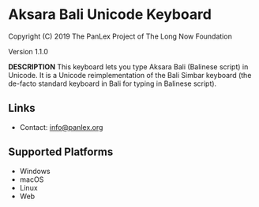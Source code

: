 Aksara Bali Unicode Keyboard
============================

Copyright (C) 2019 The PanLex Project of The Long Now Foundation

Version 1.1.0

__DESCRIPTION__
This keyboard lets you type Aksara Bali (Balinese script) in Unicode. It is a Unicode reimplementation of the Bali Simbar keyboard (the de-facto standard keyboard in Bali for typing in Balinese script).

Links
-----

 * Contact:  <info@panlex.org>

Supported Platforms
-------------------
 * Windows
 * macOS
 * Linux
 * Web
